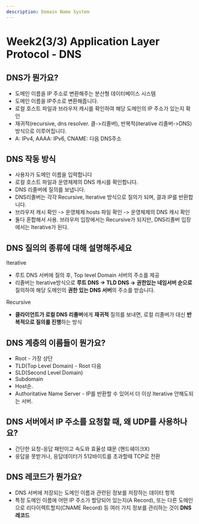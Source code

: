 ```yaml
---
description: Domain Name System
---
```


# Week2(3/3) Application Layer Protocol - DNS

## DNS가 뭔가요?

* 도메인 이름을 IP 주소로 변환해주는 분산형 데이터베이스 시스템
* 도메인 이름을 IP주소로 변환해줍니다.
* 로컬 호스트 파일과 브라우저 캐시를 확인하여 해당 도메인의 IP 주소가 있는지 확인
* 재귀적(recursive, dns resolver. 클->리졸버), 반복적(iterative 리졸버->DNS) 방식으로 이루어집니다.
* A: IPv4, AAAA: IPv6, CNAME: 다음 DNS주소



## DNS 작동 방식

* 사용자가 도메인 이름을 입력합니다
* 로컬 호스트 파일과 운영체제의 DNS 캐시를 확인합니다.
* DNS 리졸버에 질의를 보냅니다.
* DNS리졸버는 각각 Recursive, Iterative 방식으로 질의가 되며, 결과 IP를 반환합니다.
* 브라우저 캐시 확인 -> 운영체제 hosts 파일 확인 -> 운영체제의 DNS 캐시 확인
* 둘다 혼합해서 사용. 브라우저 입장에서는 Recursive가 되지만, DNS리졸버 입장에서는 Iterative가 된다.

## DNS 질의의 종류에 대해 설명해주세요

Iterative

* 루트 DNS 서버에 질의 후, Top level Domain 서버의 주소를 제공
* 리졸버는 Iterative방식으로 **루트 DNS -> TLD DNS -> 권한있는 네임서버 순으로** 질의하여 해당 도메인의 **권한 있는 DNS 서버**의 주소를 받습니다.

Recursive

* **클라이언트가 로컬 DNS 리졸버**에게 **재귀적** 질의를 보내면, 로컬 리졸버가 대신 **반복적으로 질의를 진행**하는 방식



## DNS 계층의 이름들이 뭔가요?

* Root - 가장 상단
* TLD(Top Level Domain) - Root 다음
* SLD(Second Level Domain)
* Subdomain
* Host순.
* Authoritative Name Server - IP를 반환할 수 있어서 더 이상 Iterative 안해도되는 서버.

## DNS 서버에서 IP 주소를 요청할 때, 왜 UDP를 사용하나요?

* 간단한 요청-응답 패턴이고 속도와 효율성 떄문 (핸드쉐이크X)
* 응답을 못받거나, 응답데이터가 512바이트를 초과할때 TCP로 전환



## DNS 레코드가 뭔가요?

* DNS 서버에 저장되는 도메인 이름과 관련된 정보를 저장하는 데이터 항목
* 특정 도메인 이름에 어떤 IP 주소가 할당되어 있는지(A Record), 또는 다른 도메인으로 리다이렉트할지(CNAME Record) 등 여러 가지 정보를 관리하는 것이 **DNS 레코드**



